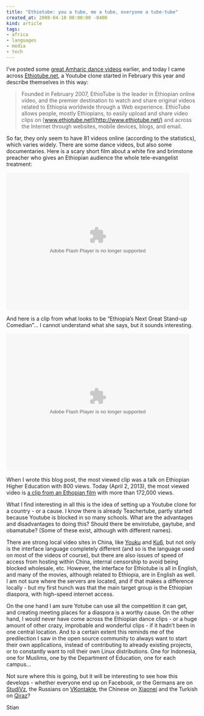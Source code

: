 ```yaml
---
title: "Ethiotube: you a tube, me a tube, everyone a tube-tube"
created_at: 2008-04-10 00:00:00 -0400
kind: article
tags:
- africa
- languages
- media
- tech
---
```


I’ve posted some [great Amharic dance
videos](http://reganmian.net/blog/2007/12/10/amharic-dance-videos/)
earlier, and today I came across [Ethiotube.net](http://ethiotube.net),
a Youtube clone started in February this year and describe themselves in
this way:

> Founded in February 2007, EthioTube is the leader in Ethiopian online
> video, and the premier destination to watch and share original videos
> related to Ethiopia worldwide through a Web experience. EthioTube
> allows people, mostly Ethiopians, to easily upload and share video
> clips on [www.ethiotube.net](http://www.ethiotube.net/) and across the
> Internet through websites, mobile devices, blogs, and email.

So far, they only seem to have 81 videos online (according to the
statistics), which varies widely. There are some dance videos, but also
some documentaries. Here is a scary short film about a white fire and
brimstone preacher who gives an Ethiopian audience the whole
tele-evangelist treatment:

<object width="480" height="360"><param name="movie" value="http://www.ethiotube.net/nvlab/player/player.swf?config=http://www.ethiotube.net/nvlab/econfig.php?key=04aa2015bbe13622d5d7"></param><param name="allowFullScreen" value="true"></param><param name="allowscriptaccess" value="always"></param><param name="wmode" value="transparent"></param><embed src="http://www.ethiotube.net/nvlab/player/player.swf?config=http://www.ethiotube.net/nvlab/econfig.php?key=04aa2015bbe13622d5d7" type="application/x-shockwave-flash" allowscriptaccess="always" allowfullscreen="true" wmode="transparent" FlashVars="skin=skins/silver" width="480" height="360"></embed></object>

And here is a clip from what looks to be “Ethiopia’s Next Great
Stand-up Comedian”… I cannot understand what she says, but it sounds interesting.

<object width="480" height="360"><param name="movie" value="http://www.ethiotube.net/nvlab/player/player.swf?config=http://www.ethiotube.net/nvlab/econfig.php?key=29b1afc2c38244c97061"></param><param name="allowFullScreen" value="true"></param><param name="allowscriptaccess" value="always"></param><param name="wmode" value="transparent"></param><embed src="http://www.ethiotube.net/nvlab/player/player.swf?config=http://www.ethiotube.net/nvlab/econfig.php?key=29b1afc2c38244c97061" type="application/x-shockwave-flash" allowscriptaccess="always" allowfullscreen="true" wmode="transparent" FlashVars="skin=skins/silver" width="480" height="360"></embed></object>

When I wrote this blog post, the most viewed clip was a talk on Ethiopian Higher
Education with 800 views. Today (April 2, 2013), the most viewed video is [a clip from an Ethopian film](http://www.ethiotube.net/video/221/Addis-Hiwot-Ethiopian-Film) with more than 172,000 views.

What I find interesting in all this is the idea of setting up a Youtube
clone for a country - or a cause. I know there is already
[](http://www.teachertube.com/)Teachertube, partly started because
Youtube is blocked in so many schools. What are the advantages and
disadvantages to doing this? Should there be envirotube, gaytube, and
obamatube? (Some of these exist, although with different names).

There
are strong local video sites in China, like [Youku](http://youku.com)
and [Ku6](http://www.ku6.com), but not only is the interface language
completely different (and so is the language used on most of the videos
of course), but there are also issues of speed of access from hosting
within China, internal censorship to avoid being blocked wholesale, etc.
However, the interface for Ethiotube is all in English, and many of the
movies, although related to Ethiopia, are in English as well. I am not
sure where the servers are located, and if that makes a difference
locally - but my first hunch was that the main target group is the
Ethiopian diaspora, with high-speed internet access.

On the one hand I am sure Yotube can use all the competition it can get,
and creating meeting places for a diaspora is a worthy cause. On the
other hand, I would never have come across the Ethiopian dance clips -
or a huge amount of other crazy, improbable and wonderful clips - if it
hadn’t been in one central location. And to a certain extent this
reminds me of the predilection I saw in the open source community to
always want to start their own applications, instead of contributing to
already existing projects, or to constantly want to roll their own Linux
distributions. One for Indonesia, one for Muslims, one by the Department
of Education, one for each campus…

Not sure where this is going, but it will be interesting to see how this
develops - whether everyone end up on Facebook, or the Germans are on
[StudiVz](http://www.studivz.net/), the Russians on
[VKontakte](http://vkontakte.ru/), the Chinese on
[Xiaonei](http://xiaonei.com/) and the Turkish on
[Qiraz](http://qiraz.com/tr/user/login)?

Stian
